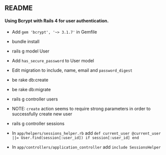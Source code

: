 ## README

#### Using Bcrypt with Rails 4 for user authentication.

* Add `gem 'bcrypt', '~> 3.1.7'` in Gemfile
* bundle install

* rails g model User

* Add `has_secure_password` to User model

* Edit migration to include, name, email and `password_digest`

* be rake db:create

* be rake db:migrate

* rails g controller users

* NOTE:  `create` action seems to require strong parameters in order to successfully create new user

* rails g controller sessions

* In `app/helpers/sessions_helper.rb` add
`def current_user
    @current_user ||= User.find(session[:user_id]) if session[:user_id]
  end`

* In `app/controllers/application_controller` add `include SessionsHelper`
